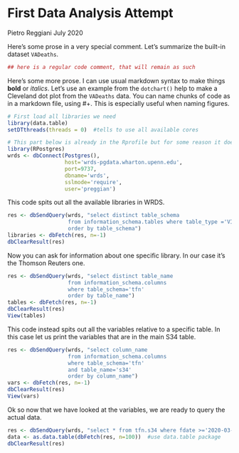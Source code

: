 First Data Analysis Attempt
================
Pietro Reggiani
July 2020

Here’s some prose in a very special comment. Let’s summarize the
built-in dataset `VADeaths`.

``` r
## here is a regular code comment, that will remain as such
```

Here’s some more prose. I can use usual markdown syntax to make things
**bold** or *italics*. Let’s use an example from the `dotchart()` help
to make a Cleveland dot plot from the `VADeaths` data. You can name
chunks of code as in a markdown file, using \#+. This is especially
useful when naming figures.

``` r
# First load all libraries we need
library(data.table)
setDTthreads(threads = 0)  #tells to use all available cores

# This part below is already in the Rprofile but for some reason it does not work with Markdown
library(RPostgres)
wrds <- dbConnect(Postgres(),
                  host='wrds-pgdata.wharton.upenn.edu',
                  port=9737,
                  dbname='wrds',
                  sslmode='require',
                  user='preggian')
```

This code spits out all the available libraries in WRDS.

``` r
res <- dbSendQuery(wrds, "select distinct table_schema
                   from information_schema.tables where table_type ='VIEW'
                   order by table_schema")
libraries <- dbFetch(res, n=-1)
dbClearResult(res)
```

Now you can ask for information about one specific library. In our case
it’s the Thomson Reuters one.

``` r
res <- dbSendQuery(wrds, "select distinct table_name
                   from information_schema.columns
                   where table_schema='tfn'
                   order by table_name")
tables <- dbFetch(res, n=-1)
dbClearResult(res)
View(tables)
```

This code instead spits out all the variables relative to a specific
table. In this case let us print the variables that are in the main S34
table.

``` r
res <- dbSendQuery(wrds, "select column_name
                   from information_schema.columns
                   where table_schema='tfn'
                   and table_name='s34'
                   order by column_name")
vars <- dbFetch(res, n=-1)
dbClearResult(res)
View(vars)
```

Ok so now that we have looked at the variables, we are ready to query
the actual data.

``` r
res <- dbSendQuery(wrds, "select * from tfn.s34 where fdate >='2020-03-31'")
data <- as.data.table(dbFetch(res, n=100))  #use data.table package
dbClearResult(res)
```
